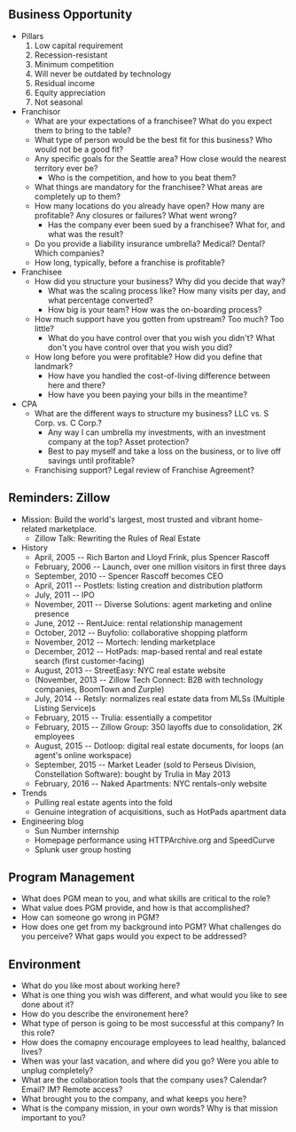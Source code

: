 Business Opportunity
----------------------------------------

  * Pillars
    1. Low capital requirement
    2. Recession-resistant
    3. Minimum competition
    4. Will never be outdated by technology
    5. Residual income
    6. Equity appreciation
    7. Not seasonal
  * Franchisor
    * What are your expectations of a franchisee?  What do you expect them to bring to the table?
    * What type of person would be the best fit for this business?  Who would not be a good fit?
    * Any specific goals for the Seattle area?  How close would the nearest territory ever be?
        * Who is the competition, and how to you beat them?
    * What things are mandatory for the franchisee?  What areas are completely up to them?
    * How many locations do you already have open?  How many are profitable?  Any closures or failures?  What went wrong?
        * Has the company ever been sued by a franchisee?  What for, and what was the result?
    * Do you provide a liability insurance umbrella?  Medical?  Dental?  Which companies?
    * How long, typically, before a franchise is profitable?
  * Franchisee
    * How did you structure your business?  Why did you decide that way?
        * What was the scaling process like?  How many visits per day, and what percentage converted?
        * How big is your team?  How was the on-boarding process?
    * How much support have you gotten from upstream?  Too much?  Too little?
        * What do you have control over that you wish you didn't?  What don't you have control over that you wish you did?
    * How long before you were profitable?  How did you define that landmark?
        * How have you handled the cost-of-living difference between here and there?
        * How have you been paying your bills in the meantime?
  * CPA
    * What are the different ways to structure my business?  LLC vs. S Corp. vs. C Corp.?
        * Any way I can umbrella my investments, with an investment company at the top?  Asset protection?
        * Best to pay myself and take a loss on the business, or to live off savings until profitable?
    * Franchising support?  Legal review of Franchise Agreement?

Reminders: Zillow
----------------------------------------

  * Mission: Build the world's largest, most trusted and vibrant home-related marketplace.
    * Zillow Talk: Rewriting the Rules of Real Estate
  * History
    * April, 2005 -- Rich Barton and Lloyd Frink, plus Spencer Rascoff
    * February, 2006 -- Launch, over one million visitors in first three days
    * September, 2010 -- Spencer Rascoff becomes CEO
    * April, 2011 -- Postlets: listing creation and distribution platform
    * July, 2011 -- IPO
    * November, 2011 -- Diverse Solutions: agent marketing and online presence
    * June, 2012 -- RentJuice: rental relationship management
    * October, 2012 -- Buyfolio: collaborative shopping platform
    * November, 2012 -- Mortech: lending marketplace
    * December, 2012 -- HotPads: map-based rental and real estate search (first customer-facing)
    * August, 2013 -- StreetEasy: NYC real estate website
    * (November, 2013 --  Zillow Tech Connect: B2B with technology companies, BoomTown and Zurple)
    * July, 2014 -- Retsly: normalizes real estate data from MLSs (Multiple Listing Service)s
    * February, 2015 -- Trulia: essentially a competitor
    * February, 2015 -- Zillow Group: 350 layoffs due to consolidation, 2K employees
    * August, 2015 -- Dotloop: digital real estate documents, for loops (an agent's online workspace)
    * September, 2015 -- Market Leader (sold to Perseus Division, Constellation Software): bought by Trulia in May 2013
    * February, 2016 -- Naked Apartments: NYC rentals-only website
  * Trends
    * Pulling real estate agents into the fold
    * Genuine integration of acquisitions, such as HotPads apartment data
  * Engineering blog
    * Sun Number internship
    * Homepage performance using HTTPArchive.org and SpeedCurve
    * Splunk user group hosting

Program Management
----------------------------------------

  * What does PGM mean to you, and what skills are critical to the role?
  * What value does PGM provide, and how is that accomplished?
  * How can someone go wrong in PGM?
  * How does one get from my background into PGM?  What challenges do you perceive?  What gaps would you expect to be addressed?

Environment
----------------------------------------

  * What do you like most about working here?
  * What is one thing you wish was different, and what would you like to see done about it?
  * How do you describe the environement here?
  * What type of person is going to be most successful at this company?  In this role?
  * How does the comapny encourage employees to lead healthy, balanced lives?
  * When was your last vacation, and where did you go?  Were you able to unplug completely?
  * What are the collaboration tools that the company uses?  Calendar?  Email?  IM?  Remote access?
  * What brought you to the company, and what keeps you here?
  * What is the company mission, in your own words?  Why is that mission important to you?
